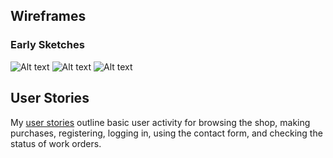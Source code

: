 
## Wireframes

### Early Sketches
![Alt text](/wireframes-user-stories/wireframe1.jpg)
![Alt text](/wireframes-user-stories/wireframe2.jpg)
![Alt text](/wireframes-user-stories/wireframe3.jpg)


## User Stories

My [user stories](/wireframes-user-stories/user-stories.txt) outline basic user activity for browsing the shop, making purchases, registering, logging in, using the contact form, and checking the status of work orders.
